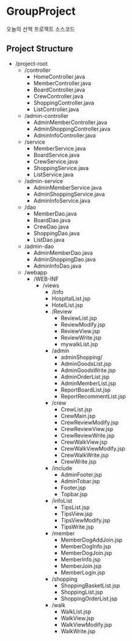 # GroupProject
오늘의 산책 프로젝트 소스코드

## Project Structure

- /project-root
  - /controller
    - HomeController.java
    - MemberController.java
    - BoardController.java
    - CrewController.java
    - ShoppingController.java
    - ListController.java
  - /admin-controller
    - AdminMemberController.java
    - AdminShoppingController.java
    - AdminInfoController.java
  - /service
    - MemberService.java
    - BoardService.java
    - CrewService.java
    - ShoppingService.java
    - ListService.java
  - /admin-service
    - AdminMemberService.java
    - AdminShoppingService.java
    - AdminInfoService.java
  - /dao
    - MemberDao.java
    - BoardDao.java
    - CrewDao.java
    - ShoppingDao.java
    - ListDao.java
  - /admin-dao
    - AdminMemberDao.java
    - AdminShoppingDao.java
    - AdminInfoDao.java
  - /webapp
    - /WEB-INF
      - /views
        - /Info
        - HospitalList.jsp
        - HotelList.jsp
        - /Review
          - ReviewList.jsp
          - ReviewModify.jsp  
          - ReviewView.jsp   
          - ReviewWrite.jsp 
          - mywalkList.jsp      
        - /admin
          - adminShopping/
          - AdminGoodsList.jsp
          - AdminGoodsWrite.jsp 
          - AdminOrderList.jsp
          - AdminMemberList.jsp
          - ReportBoardList.jsp 
          - ReportRecommentList.jsp        
        - /crew
          - CrewList.jsp    
          - CrewMain.jsp
          - CrewReviewModify.jsp
          - CrewReviewView.jsp    
          - CrewReviewWrite.jsp
          - CrewWalkView.jsp
          - CrewWalkViewModify.jsp
          - CrewWalkWrite.jsp
          - CrewWrite.jsp    
        - /include
          - AdminFooter.jsp   
          - AdminTobar.jsp
          - Footer.jsp
          - Topbar.jsp
        - /infoList
          - TipsList.jsp
          - TipsView.jsp
          - TipsViewModify.jsp
          - TipsWrite.jsp    
        - /member
          - MemberDogAddJoin.jsp   
          - MemberDogInfo.jsp
          - MemberDogJoin.jsp
          - MemberInfo.jsp
          - MemberJoin.jsp
          - MemberLogin.jsp
        - /shopping
          - ShoppingBasketList.jsp  
          - ShoppingList.jsp
          - ShoppingOrderList.jsp   
        - /walk
          - WalkList.jsp
          - WalkView.jsp
          - WalkViewModify.jsp
          - WalkWrite.jsp








































































